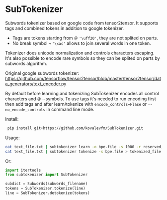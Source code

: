 # SubTokenizer
Subwords tokenizer based on google code from tensor2tensor. It supports tags and combined tokens in addition to google tokenizer.
* Tags are tokens starting from `＠` `'\uff20'`, they are not splited on parts.
* No break symbol `¬` `'\xac'` allows to join several words in one token.

Tokenizer does unicode normalization and controls characters escaping. It's also possible to encode rare symbols so they can be splited on parts by subwords algorithm.

Original google subwords tokenizer: https://github.com/tensorflow/tensor2tensor/blob/master/tensor2tensor/data_generators/text_encoder.py

By default before learning and tokenizing SubTokenizer encodes all control characters and `＠` `¬` symbols. To use tags it's needed to run encoding first then add tags and after learn/tokenize with `encode_controls=Flase` or `--no_encode_controls` in command line mode.

Install:
```bash
 pip install git+https://github.com/kovalevfm/SubTokenizer.git
```

Usage:
```bash
cat text_file.txt | subtokenizer learn -o bpe.file -s 1000 -r reserved_tokens.txt
cat text_file.txt | subtokenizer tokenize -s bpe.file > tokenized_file.txt
```
Or:
```python
import itertools
from subtokenizer import SubTokenizer

subdict = Subwords(subwords_filename)
tokens = SubTokenizer.tokenize(line)
line = SubTokenizer.detokenize(tokens)

```
